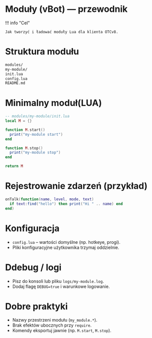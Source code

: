 ﻿# Moduły (vBot) — przewodnik
!!! info "Cel"

    Jak tworzyć i ładować moduły Lua dla klienta OTCv8.
# Struktura modułu
```bash
modules/
my-module/
init.lua
config.lua
README.md

```
# Minimalny moduł(LUA)
```lua
-- modules/my-module/init.lua
local M = {}

function M.start()
  print("my-module start")
end

function M.stop()
  print("my-module stop")
end

return M

```
# Rejestrowanie zdarzeń (przykład)
```lua
onTalk(function(name, level, mode, text)
  if text:find("hello") then print("Hi " .. name) end
end)

```
# Konfiguracja
- `config.lua` – wartości domyślne (np. hotkeye, progi).
- Pliki konfiguracyjne użytkownika trzymaj oddzielnie.
# Ddebug / logi
- Pisz do konsoli lub pliku `logs/my-module.log`.
- Dodaj flagę `DEBUG=true` i warunkowe logowanie.
# Dobre praktyki
- Nazwy przestrzeni modułu (`my_module.*`).
- Brak efektów ubocznych przy `require`.
- Komendy eksportuj jawnie (np. `M.start`, `M.stop`).

